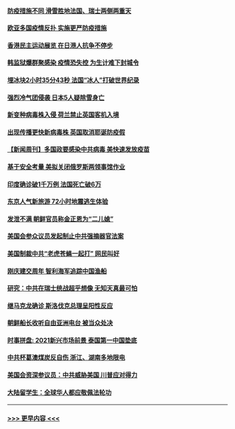 #### [防疫措施不同 滑雪胜地法国、瑞士两侧两重天](../pages/prog202/a103014420.md?t=12210251) 
#### [欧亚多国疫情反扑 实施更严防疫措施](../pages/prog202/a103014396.md?t=12210251) 
#### [香港民主运动展览 在日港人抗争不停步](../pages/prog202/a103014383.md?t=12210251) 
#### [韩监狱爆群聚感染 疫情恐失控 为生计难下封城令](../pages/prog202/a103014303.md?t=12210251) 
#### [埋冰块2小时35分43秒 法国“冰人”打破世界纪录](../pages/prog202/a103014275.md?t=12210251) 
#### [强烈冷气团侵袭 日本5人疑除雪身亡](../pages/prog202/a103014157.md?t=12210251) 
#### [新变种病毒株入侵 荷兰禁止英国客机入境](../pages/prog202/a103014112.md?t=12210251) 
#### [出现传播更快新病毒株 英国取消耶诞防疫假](../pages/prog202/a103014089.md?t=12210251) 
#### [【新闻周刊】多国政要感染中共病毒 美快速发放疫苗](../pages/prog202/a103013995.md?t=12210251) 
#### [基于安全考量 美拟关闭俄罗斯两领事馆作业](../pages/prog202/a103013894.md?t=12210251) 
#### [印度确诊破1千万例 法国死亡破6万](../pages/prog202/a103013884.md?t=12210251) 
#### [东京人气新旅游 72小时地震逃生体验](../pages/prog202/a103013760.md?t=12210251) 
#### [发泄不满 朝鲜官员称金正恩为“二儿媳”](../pages/prog202/a103013580.md?t=12210251) 
#### [美国会参众议员发起制止中共强摘器官法案](../pages/prog202/a103013589.md?t=12210251) 
#### [美国制裁中共“老虎苍蝇一起打” 网民叫好](../pages/prog202/a103013579.md?t=12210251) 
#### [刚庆建交周年 智利海军追踪中国渔船](../pages/prog202/a103013451.md?t=12210251) 
#### [研究：中共在瑞士统战超乎想像 无知天真最可怕](../pages/prog202/a103013437.md?t=12210251) 
#### [继马克龙确诊 斯洛伐克总理呈阳性反应](../pages/prog202/a103013411.md?t=12210251) 
#### [朝鲜船长收听自由亚洲电台 被当众处决](../pages/prog202/a103013215.md?t=12210251) 
#### [时事拼盘: 2021新兴市场前景 泰国第一中国垫底](../pages/prog202/a103013290.md?t=12210251) 
#### [中共杯葛澳煤炭反自伤 浙江、湖南多地限电](../pages/prog202/a103013109.md?t=12210251) 
#### [美国会资深参议员：中共威胁美国 川普应对得力](../pages/prog202/a103013075.md?t=12210251) 
#### [大陆留学生：全球华人都应敬佩法轮功](../pages/prog202/a103012970.md?t=12210251) 

----
#### [ >>> 更早内容 <<< ](../indexes/prog202-earlier.md)
